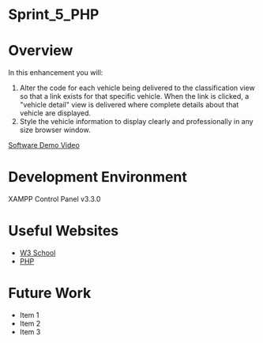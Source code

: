 # Sprint_5_PHP

# Overview

In this enhancement you will:

1. Alter the code for each vehicle being delivered to the classification view so that a link exists for that specific vehicle. When the link is clicked, a "vehicle detail" view is delivered where complete details about that vehicle are displayed.
2. Style the vehicle information to display clearly and professionally in any size browser window.



[Software Demo Video](http://youtube.link.goes.here)

# Development Environment

XAMPP Control Panel v3.3.0


# Useful Websites

* [W3 School](https://www.w3schools.com/php/php_compiler.asp)
* [PHP](https://www.php.net/)

# Future Work
* Item 1
* Item 2
* Item 3
